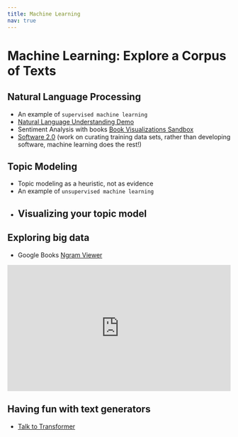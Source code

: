 ```yaml
---
title: Machine Learning
nav: true
---
```


# Machine Learning: Explore a Corpus of Texts

## Natural Language Processing
- An example of `supervised machine learning`
- [Natural Language Understanding Demo](https://natural-language-understanding-demo.ng.bluemix.net/)
- Sentiment Analysis with books [Book Visualizations Sandbox](https://observablehq.com/@bmschmidt/book-visualizations-sandbox?htid=pst.000061166424)
- [Software 2.0](https://medium.com/@karpathy/software-2-0-a64152b37c35) (work on curating training data sets, rather than developing software, machine learning does the rest!)

## Topic Modeling
- Topic modeling as a heuristic, not as evidence
- An example of `unsupervised machine learning`
- Visualizing your topic model
    - 

## Exploring big data
- Google Books [Ngram Viewer](https://books.google.com/ngrams)

<div style="max-width:854px"><div style="position:relative;height:0;padding-bottom:56.25%"><iframe src="https://embed.ted.com/talks/lang/en/what_we_learned_from_5_million_books" width="854" height="480" style="position:absolute;left:0;top:0;width:100%;height:100%" frameborder="0" scrolling="no" allowfullscreen></iframe></div></div>

## Having fun with text generators
- [Talk to Transformer](https://talktotransformer.com/)